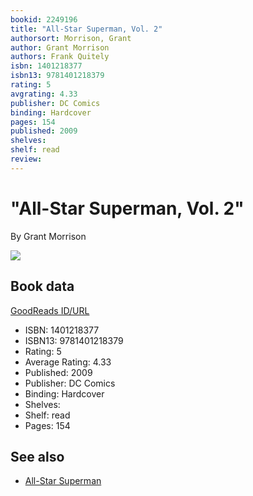 ```yaml
---
bookid: 2249196
title: "All-Star Superman, Vol. 2"
authorsort: Morrison, Grant
author: Grant Morrison
authors: Frank Quitely
isbn: 1401218377
isbn13: 9781401218379
rating: 5
avgrating: 4.33
publisher: DC Comics
binding: Hardcover
pages: 154
published: 2009
shelves: 
shelf: read
review: 
---
```


# "All-Star Superman, Vol. 2"

By Grant Morrison

![](https://i.gr-assets.com/images/S/compressed.photo.goodreads.com/books/1320477944l/2249196.jpg)

## Book data

[GoodReads ID/URL](https://www.goodreads.com/book/show/2249196)

- ISBN: 1401218377
- ISBN13: 9781401218379
- Rating: 5
- Average Rating: 4.33
- Published: 2009
- Publisher: DC Comics
- Binding: Hardcover
- Shelves: 
- Shelf: read
- Pages: 154


## See also

- [All-Star Superman](All-Star_Superman-_Volume_1.md)
